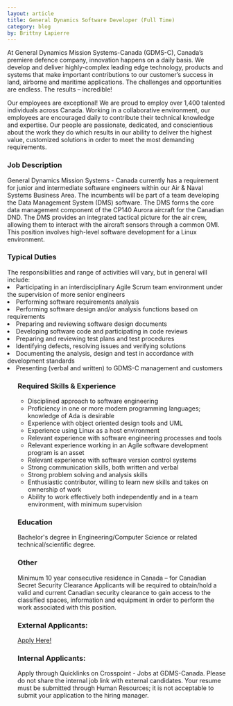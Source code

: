```yaml
---
layout: article
title: General Dynamics Software Developer (Full Time)
category: blog
by: Brittny Lapierre
---
```


<p>At General Dynamics Mission Systems-Canada (GDMS-C), Canada’s premiere defence company, innovation happens on a daily basis.  We develop and deliver highly-complex leading edge technology, products and systems that make important contributions to our customer’s success in land, airborne and maritime applications.  The challenges and opportunities are endless.  The results – incredible!</p>

<p>Our employees are exceptional!  We are proud to employ over 1,400 talented individuals across Canada.  Working in a collaborative environment, our employees are encouraged daily to contribute their technical knowledge and expertise. Our people are passionate, dedicated, and conscientious about the work they do which results in our ability to deliver the highest value, customized solutions in order to meet the most demanding requirements.</p>

<h3>Job Description</h3>

<p>General Dynamics Mission Systems - Canada currently has a requirement for junior and intermediate software engineers within our Air & Naval Systems Business Area.  The incumbents will be part of a team developing the Data Management System (DMS) software.  The DMS forms the core data management component of the CP140 Aurora aircraft for the Canadian DND. The DMS provides an integrated tactical picture for the air crew, allowing them to interact with the aircraft sensors through a common OMI. This position involves high-level software development for a Linux environment.</p>

<h3>Typical Duties</h3>
The responsibilities and range of activities will vary, but in general will include:
	<li>Participating in an interdisciplinary Agile Scrum team environment under the supervision of more senior engineers</li>
	<li>Performing software requirements analysis</li>
	<li>Performing software design and/or analysis functions based on requirements</li>
	<li>Preparing and reviewing software design documents</li>
	<li>Developing software code and participating in code reviews</li>
	<li>Preparing and reviewing test plans and test procedures</li>
	<li>Identifying defects, resolving issues and verifying solutions</li>
	<li>Documenting the analysis, design and test in accordance with development standards</li>
	<li>Presenting (verbal and written) to GDMS-C management and customers</li>
<ul>

<h3>Required Skills & Experience</h3>
<ul>
	<li>Disciplined approach to software engineering</li>
	<li>Proficiency in one or more modern programming languages; knowledge of Ada is desirable</li>
	<li>Experience with object oriented design tools and UML</li>
	<li>Experience using Linux as a host environment</li>
	<li>Relevant experience with software engineering processes and tools</li>
	<li>Relevant experience working in an Agile software development program is an asset</li>
	<li>Relevant experience with software version control systems</li>
	<li>Strong communication skills, both written and verbal</li>
	<li>Strong problem solving and analysis skills</li>
	<li>Enthusiastic contributor, willing to learn new skills and takes on ownership of work</li>
	<li>Ability to work effectively both independently and in a team environment, with minimum supervision</li>
</ul>

<h3>Education</h3>
<p>Bachelor's degree in Engineering/Computer Science or related technical/scientific degree.</p>

<h3>Other</h3>

<p>Minimum 10 year consecutive residence in Canada – for Canadian Secret Security Clearance
Applicants will be required to obtain/hold a valid and current Canadian security clearance to gain access to the classified spaces, information and equipment in order to perform the work associated with this position.</p>


<h3>External Applicants:</h3>

<a href="www.gd-ms.ca/careers/careeropportunities">Apply Here!</a>

<h3>Internal Applicants:</h3>

<p>Apply through Quicklinks on Crosspoint - Jobs at GDMS-Canada. Please do not share the internal job link with external candidates. Your resume must be submitted through Human Resources; it is not acceptable to submit your application to the hiring manager.</p>


